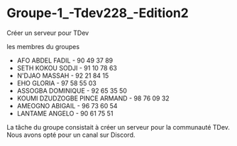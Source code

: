 # Groupe-1_-Tdev228_-Edition2
Créer un serveur pour TDev 


les membres du groupes 

- AFO ABDEL FADIL - 90 49 37 89
- SETH KOKOU SODJI - 91 10 78 63
- N'DJAO MASSAH - 92 21 84 15
- EHO GLORIA - 97 58 55 03
- ASSOGBA DOMINIQUE - 92 65 35 50
- KOUMI DZUDZOGBE PINCE ARMAND - 98 76 09 32
- AMEOGNO ABIGAIL - 96 73 60 54
- LANTAME ANGELO - 90 61 75 51 

La tâche du groupe consistait à créer un serveur pour la communauté TDev. 
Nous avons opté pour un canal sur Discord.